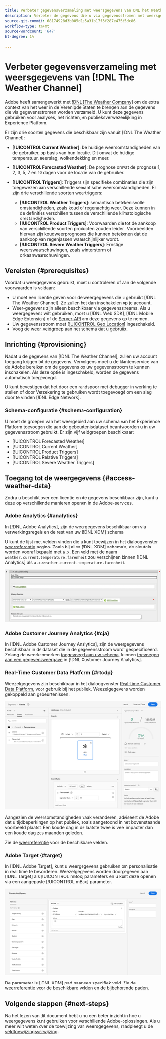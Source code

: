 ```yaml
---
title: Verbeter gegevensverzameling met weersgegevens van DNL het Weather Channel
description: Verbeter de gegevens die u via gegevensstromen met weersgegevens van DNL het Weather Kanaal verzamelt.
source-git-commit: 68174928d3b005d1e5a31b17f3f287e475b5dc86
workflow-type: tm+mt
source-wordcount: '647'
ht-degree: 1%

---
```



# Verbeter gegevensverzameling met weersgegevens van [!DNL The Weather Channel]

Adobe heeft samengewerkt met [!DNL [The Weather Company]](https://www.ibm.com/weather) om de extra context van het weer in de Verenigde Staten te brengen aan de gegevens die via gegevensstromen worden verzameld. U kunt deze gegevens gebruiken voor analyses, het richten, en publieksverwezenlijking in Experience Platform.

Er zijn drie soorten gegevens die beschikbaar zijn vanuit [!DNL The Weather Channel]:

* **[!UICONTROL Current Weather]**: De huidige weersomstandigheden van de gebruiker, op basis van hun locatie. Dit omvat de huidige temperatuur, neerslag, wolkendekking en meer.
* **[!UICONTROL Forecasted Weather]**: De prognose omvat de prognose 1, 2, 3, 5, 7 en 10 dagen voor de locatie van de gebruiker.
* **[!UICONTROL Triggers]**: Triggers zijn specifieke combinaties die zijn toegewezen aan verschillende semantische weersomstandigheden. Er zijn drie verschillende soorten weertriggers:

   * **[!UICONTROL Weather Triggers]**: semantisch betekenisvolle omstandigheden, zoals koud of regenachtig weer. Deze kunnen in de definities verschillen tussen de verschillende klimatologische omstandigheden.
   * **[!UICONTROL Product Triggers]**: Voorwaarden die tot de aankoop van verschillende soorten producten zouden leiden. Voorbeelden hiervan zijn koudweerprognoses die kunnen betekenen dat de aankoop van regenjassen waarschijnlijker wordt.
   * **[!UICONTROL Severe Weather Triggers]**: Ernstige weerswaarschuwingen, zoals winterstorm of orkaanwaarschuwingen.

## Vereisten {#prerequisites}

Voordat u weergegevens gebruikt, moet u controleren of aan de volgende voorwaarden is voldaan:

* U moet een licentie geven voor de weergegevens die u gebruikt [!DNL The Weather Channel]. Ze zullen het dan inschakelen op je account.
* Weer-gegevens zijn alleen beschikbaar via gegevensstreams. Als u weergegevens wilt gebruiken, moet u [!DNL Web SDK], [!DNL Mobile Edge Extension] of de [Server-API](../../server-api/overview.md) om deze gegevens op te nemen.
* Uw gegevensstroom moet [[!UICONTROL Geo Location]](../configure.md#advanced-options) ingeschakeld.
* Voeg de [weer, veldgroep](#schema-configuration) aan het schema dat u gebruikt.

## Inrichting {#provisioning}

Nadat u de gegevens van [!DNL The Weather Channel], zullen uw account toegang krijgen tot de gegevens. Vervolgens moet u de klantenservice van de Adobe bereiken om de gegevens op uw gegevensstroom te kunnen inschakelen. Als deze optie is ingeschakeld, worden de gegevens automatisch toegevoegd.

U kunt bevestigen dat het door een randspoor met debugger in werking te stellen of door Verzekering te gebruiken wordt toegevoegd om een slag door te vinden [!DNL Edge Network].

### Schema-configuratie {#schema-configuration}

U moet de groepen van het weergebied aan uw schema van het Experience Platform toevoegen die aan de gebeurtenisdataset beantwoorden u in uw gegevensstroom gebruikt. Er zijn vijf veldgroepen beschikbaar:

* [!UICONTROL Forecasted Weather]
* [!UICONTROL Current Weather]
* [!UICONTROL Product Triggers]
* [!UICONTROL Relative Triggers]
* [!UICONTROL Severe Weather Triggers]

## Toegang tot de weergegevens {#access-weather-data}

Zodra u beschikt over een licentie en de gegevens beschikbaar zijn, kunt u deze op verschillende manieren openen in de Adobe-services.

### Adobe Analytics {#analytics}

In [!DNL Adobe Analytics], zijn de weergegevens beschikbaar om via verwerkingsregels en de rest van uw [!DNL XDM] schema.

U kunt de lijst met velden vinden die u kunt toewijzen in het dialoogvenster [weerreferentie](weather-reference.md) pagina. Zoals bij alles [!DNL XDM] schema&#39;s, de sleutels worden vooraf bepaald met `a.x`. Een veld met de naam `weather.current.temperature.farenheit` zou verschijnen binnen [!DNL Analytics] als `a.x.weather.current.temperature.farenheit`.

![Interface van verwerkingsregel](../assets/data-enrichment/weather/processing-rules.png)

### Adobe Customer Journey Analytics {#cja}

In [!DNL Adobe Customer Journey Analytics], zijn de weergegevens beschikbaar in de dataset die in de gegevensstroom wordt gespecificeerd. Zolang de weerkenmerken [toegevoegd aan uw schema](#prerequisites-prerequisites), kunnen [toevoegen aan een gegevensweergave](https://experienceleague.adobe.com/docs/analytics-platform/using/cja-dataviews/create-dataview.html) in [!DNL Customer Journey Analytics].

### Real-Time Customer Data Platform {#rtcdp}

Weezelgegevens zijn beschikbaar in het dialoogvenster [Real-time Customer Data Platform](../../rtcdp/overview.md), voor gebruik bij het publiek. Weezelgegevens worden gekoppeld aan gebeurtenissen.

![Segement Builder met weersomstandigheden](../assets/data-enrichment/weather/schema-builder.png)

Aangezien de weersomstandigheden vaak veranderen, adviseert de Adobe dat u tijdbeperkingen op het publiek, zoals aangetoond in het bovenstaande voorbeeld plaatst. Een koude dag in de laatste twee is veel impacter dan een koude dag zes maanden geleden.

Zie de [weerreferentie](weather-reference.md) voor de beschikbare velden.

### Adobe Target {#target}

In [!DNL Adobe Target], kunt u weergegevens gebruiken om personalisatie in real time te bevorderen. Weezelgegevens worden doorgegeven aan [!DNL Target] als [!UICONTROL mBox] parameters en u kunt deze openen via een aangepaste [!UICONTROL mBox] parameter.

![Doelpubliek Builder](../assets/data-enrichment/weather/target-audience-builder.png)

De parameter is [!DNL XDM] pad naar een specifiek veld. Zie de [weerreferentie](weather-reference.md) voor de beschikbare velden en de bijbehorende paden.

## Volgende stappen {#next-steps}

Na het lezen van dit document hebt u nu een beter inzicht in hoe u weergegevens kunt gebruiken voor verschillende Adobe-oplossingen. Als u meer wilt weten over de toewijzing van weersgegevens, raadpleegt u de [veldtoewijzingsverwijzing](weather-reference.md).
